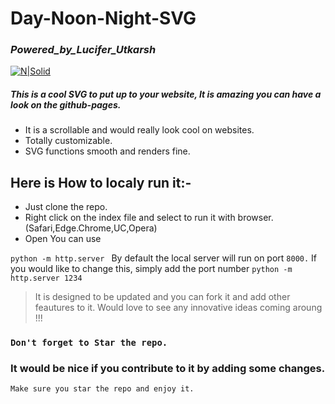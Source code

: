 # Day-Noon-Night-SVG
### _Powered_by_Lucifer_Utkarsh_
[![N|Solid](https://img.shields.io/badge/Powered%20by-LuciferUtkarsh-green)](https://www.luciferutkarsh.ml/)

##### This is a cool SVG to put up to your website, It is amazing you can have a look on the github-pages.
- It is a scrollable and would really look cool on websites.
- Totally customizable.
- SVG functions smooth and renders fine.

## Here is How to localy run it:-
- Just clone the repo.
- Right click on the index file and select to run it with browser.(Safari,Edge.Chrome,UC,Opera)
- Open You can use 

```python -m http.server ```
By default the local server will run on port ```8000.``` If you would like to change this, simply add the port number
```python -m http.server 1234```


> It is designed to be updated and you can fork it and 
add other feautures to  it. 
Would love to see any innovative ideas coming aroung !!!
### ```Don't forget to Star the repo.```
### It would be nice if you contribute to it by adding some changes.
    Make sure you star the repo and enjoy it.
